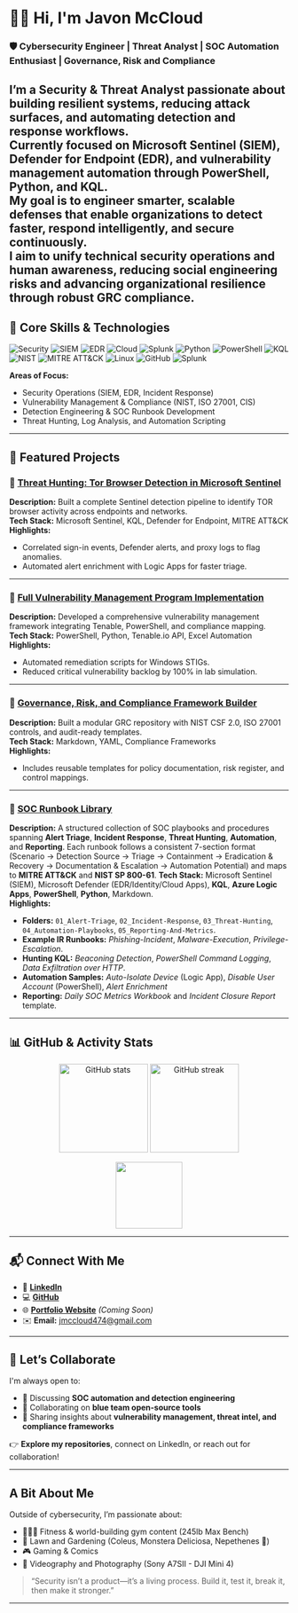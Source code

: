 # 👋🏽 Hi, I'm **Javon McCloud**

### 🛡️ Cybersecurity Engineer | Threat Analyst | SOC Automation Enthusiast | Governance, Risk and Compliance

I’m a **Security & Threat Analyst** passionate about building resilient systems, reducing attack surfaces, and automating detection and response workflows.  
Currently focused on **Microsoft Sentinel (SIEM)**, **Defender for Endpoint (EDR)**, and **vulnerability management automation** through **PowerShell**, **Python**, and **KQL**.  
My goal is to engineer smarter, scalable defenses that enable organizations to **detect faster, respond intelligently, and secure continuously**.  
I aim to unify technical security operations and human awareness, reducing social engineering risks and advancing organizational resilience through robust GRC compliance.  
---

## 🧠 Core Skills & Technologies

![Security](https://img.shields.io/badge/Security-BlueTeam-blue)
![SIEM](https://img.shields.io/badge/Microsoft_Sentinel-%230078D4.svg?logo=microsoft&logoColor=white)
![EDR](https://img.shields.io/badge/Microsoft_Defender-%234267B2.svg?logo=microsoft&logoColor=white)
![Cloud](https://img.shields.io/badge/Azure-Security-blue)
![Splunk](https://img.shields.io/badge/Splunk-SOC-black)
![Python](https://img.shields.io/badge/Python-3670A0?logo=python&logoColor=ffdd54)
![PowerShell](https://img.shields.io/badge/PowerShell-5391FE?logo=powershell&logoColor=white)
![KQL](https://img.shields.io/badge/KQL-Query-brightgreen)
![NIST](https://img.shields.io/badge/NIST-800--53-lightgrey)
![MITRE ATT&CK](https://img.shields.io/badge/MITRE-ATT%26CK-orange)
![Linux](https://img.shields.io/badge/Linux-000000?logo=linux&logoColor=white)
![GitHub](https://img.shields.io/badge/GitHub-Actions-black?logo=githubactions&logoColor=white)
![Splunk](https://img.shields.io/badge/Splunk%20Dashboards-blue?logo=splunk&logoColor=white)

**Areas of Focus:**
- Security Operations (SIEM, EDR, Incident Response)
- Vulnerability Management & Compliance (NIST, ISO 27001, CIS)
- Detection Engineering & SOC Runbook Development
- Threat Hunting, Log Analysis, and Automation Scripting

---

## 🧩 Featured Projects

### 🔹 [Threat Hunting: Tor Browser Detection in Microsoft Sentinel](https://github.com/Mc-Cloud-Code-Cyber/Threat-Hunting-Tor-Browser-Usage)
**Description:** Built a complete Sentinel detection pipeline to identify TOR browser activity across endpoints and networks.  
**Tech Stack:** Microsoft Sentinel, KQL, Defender for Endpoint, MITRE ATT&CK  
**Highlights:**
- Correlated sign-in events, Defender alerts, and proxy logs to flag anomalies.  
- Automated alert enrichment with Logic Apps for faster triage.  

---

### 🔹 [Full Vulnerability Management Program Implementation](https://github.com/Mc-Cloud-Code-Cyber/Vulnerability-Management-Program)
**Description:** Developed a comprehensive vulnerability management framework integrating Tenable, PowerShell, and compliance mapping.  
**Tech Stack:** PowerShell, Python, Tenable.io API, Excel Automation  
**Highlights:**
- Automated remediation scripts for Windows STIGs.  
- Reduced critical vulnerability backlog by 100% in lab simulation.  

---

### 🔹 [Governance, Risk, and Compliance Framework Builder](https://github.com/Mc-Cloud-Code-Cyber/Governance-Risk-and-Compliance)
**Description:** Built a modular GRC repository with NIST CSF 2.0, ISO 27001 controls, and audit-ready templates.  
**Tech Stack:** Markdown, YAML, Compliance Frameworks  
**Highlights:**
- Includes reusable templates for policy documentation, risk register, and control mappings.  

---

### 🔹 [SOC Runbook Library](https://github.com/Mc-Cloud-Code-Cyber/SOC-Runbook-Library)
**Description:** A structured collection of SOC playbooks and procedures spanning **Alert Triage**, **Incident Response**, **Threat Hunting**, **Automation**, and **Reporting**. Each runbook follows a consistent 7-section format (Scenario → Detection Source → Triage → Containment → Eradication & Recovery → Documentation & Escalation → Automation Potential) and maps to **MITRE ATT&CK** and **NIST SP 800-61**. 
**Tech Stack:** Microsoft Sentinel (SIEM), Microsoft Defender (EDR/Identity/Cloud Apps), **KQL**, **Azure Logic Apps**, **PowerShell**, **Python**, Markdown.  
**Highlights:**
- **Folders:** `01_Alert-Triage`, `02_Incident-Response`, `03_Threat-Hunting`, `04_Automation-Playbooks`, `05_Reporting-And-Metrics`. 
- **Example IR Runbooks:** *Phishing-Incident*, *Malware-Execution*, *Privilege-Escalation*. 
- **Hunting KQL:** *Beaconing Detection*, *PowerShell Command Logging*, *Data Exfiltration over HTTP*. 
- **Automation Samples:** *Auto-Isolate Device* (Logic App), *Disable User Account* (PowerShell), *Alert Enrichment* 
- **Reporting:** *Daily SOC Metrics Workbook* and *Incident Closure Report* template. 


---

## 📊 GitHub & Activity Stats

<p align="center">
  <img src="https://github-readme-stats.vercel.app/api?username=Mc-Cloud-Code-Cyber&show_icons=true&theme=tokyonight" alt="GitHub stats" height="160"/>
  <img src="https://github-readme-streak-stats.herokuapp.com/?user=Mc-Cloud-Code-Cyber&theme=tokyonight" alt="GitHub streak" height="160"/>
</p>

<p align="center">
  <img src="https://github-readme-stats.vercel.app/api/top-langs/?username=Mc-Cloud-Code-Cyber&layout=compact&theme=tokyonight" height="120"/>
</p>

---

## 📬 Connect With Me

- 💼 [**LinkedIn**](https://linkedin.com/in/javonmccloud)
- 💻 [**GitHub**](https://github.com/Mc-Cloud-Code-Cyber)
- 🌐 [**Portfolio Website**](#) _(Coming Soon)_
- ✉️ **Email:** [jmccloud474@gmail.com](mailto:jmccloud474@gmail.com)

---

## 🤝 Let’s Collaborate

I'm always open to:
- 💬 Discussing **SOC automation and detection engineering**
- 🧰 Collaborating on **blue team open-source tools**
- 🧠 Sharing insights about **vulnerability management, threat intel, and compliance frameworks**

👉 **Explore my repositories**, connect on LinkedIn, or reach out for collaboration!

---

##  A Bit About Me

Outside of cybersecurity, I’m passionate about:
- 🏋🏽‍♂️ Fitness & world-building gym content (245lb Max Bench)
- 🌿 Lawn and Gardening (Coleus, Monstera Deliciosa, Nepethenes 🌼)  
- 🎮 Gaming & Comics
- 📸 Videography and Photography (Sony A7SII - DJI Mini 4)

> “Security isn’t a product—it’s a living process. Build it, test it, break it, then make it stronger.”

---
